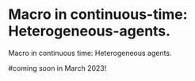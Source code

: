 # Macro in continuous-time: Heterogeneous-agents.
Macro in continuous time: Heterogeneous agents.



#coming soon in March 2023!
